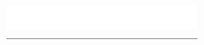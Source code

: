 <h1 align="center">
  <img src="https://raw.githubusercontent.com/bbodine1/bbodine1/main/name.svg" alt="Brad Bodine" />
</h1>

--- 

<!-- ![Brad's GitHub stats](https://github-readme-stats.vercel.app/api?username=bbodine1&show_icons=true&bg_color=00000000) -->

<!--
**bbodine1/bbodine1** is a ✨ _special_ ✨ repository because its `README.md` (this file) appears on your GitHub profile.

Here are some ideas to get you started:

- 🔭 I’m currently working on ...
- 🌱 I’m currently learning ...
- 👯 I’m looking to collaborate on ...
- 🤔 I’m looking for help with ...
- 💬 Ask me about ...
- 📫 How to reach me: ...
- 😄 Pronouns: ...
- ⚡ Fun fact: ...
-->
